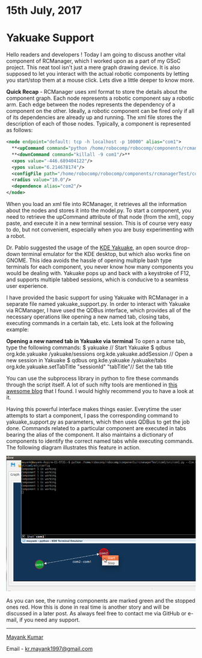 # 15th July, 2017

# Yakuake Support

Hello readers and developers ! Today I am going to discuss another vital component of RCManager, which I worked upon as a part of my GSoC project. This neat tool isn't just a mere graph drawing device. It is also supposed to let you interact with the actual robotic components by letting you start/stop them at a mouse click. Lets dive a little deeper to know more.

**Quick Recap** - RCManager uses xml format to store the details about the component graph. Each node represents a robotic component say a robotic arm. Each edge between the nodes represents the dependency of a component on the other. Ideally, a robotic component can be fired only if all of its dependencies are already up and running. The xml file stores the description of each of those nodes. Typically, a component is represented as follows:

```xml
<node endpoint="default: tcp -h localhost -p 10000" alias="com1">
  **<upCommand command="python /home/robocomp/robocomp/components/rcmanagerTest/com1/src/com1.py --Ice.Config=/com1/etc/config"/>**
  **<downCommand command="killall -9 com1"/>**
  <xpos value="-446.689404122"/>
  <ypos value="6.214678174"/>
  <configFile path="/home/robocomp/robocomp/components/rcmanagerTest/com1/etc/config"/>
  <radius value="10.0"/>
  <dependence alias="com2"/>
</node>
```

When you load an xml file into RCManager, it retrieves all the information about the nodes and stores it into the model.py. To start a component, you need to retrieve the upCommand attribute of that node (from the xml), copy paste, and execute it in a new terminal session. This is of course very easy to do, but not convenient, especially when you are busy experimenting with a robot. 

Dr. Pablo suggested the usage of the [KDE Yakuake](https://www.kde.org/applications/system/yakuake/), an open source drop-down terminal emulator for the KDE desktop, but which also works fine on GNOME. This idea avoids the hassle of opening multiple bash type terminals for each component, you never know how many components you would be dealing with. Yakuake pops up and back with a keystroke of F12, and supports multiple tabbed sessions, which is conducive to a seamless user experience.

I have provided the basic support for using Yakuake with RCManager in a separate file named yakuake_support.py. In order to interact with Yakuake via RCManager, I have used the QDBus interface, which provides all of the necessary operations like opening a new named tab, closing tabs, executing commands in a certain tab, etc. Lets look at the following example:

**Opening a new named tab in Yakuake via terminal**
To open a name tab, type the following commands:
$ yakuake                                                                               // Start Yakuake
$ qdbus org.kde.yakuake /yakuake/sessions org.kde.yakuake.addSession                    // Open a new session in Yakuake
$ qdbus org.kde.yakuake /yakuake/tabs org.kde.yakuake.setTabTitle "sessionId" "tabTitle"// Set the tab title

You can use the subprocess library in python to fire these commands through the script itself. A lot of such nifty tools are mentioned in [this awesome blog](http://urfoex.blogspot.in/2016/08/qdbus-create-tabs-in-yakuake-and-pidgin.html) that I found. I would highly recommend you to have a look at it.

Having this powerful interface makes things easier. Everytime the user attempts to start a component, I pass the corresponding command to yakuake_support.py as parameters, which then uses QDBus to get the job done. Commands related to a particular component are executed in tabs bearing the alias of the component. It also maintains a dictionary of components to identify the correct named tabs while executing commands. The following diagram illustrates this feature in action.

![Running components on Yakuake](images/post5_image1.png)

As you can see, the running components are marked green and the stopped ones red. How this is done in real time is another story and will be discussed in a later post. As always feel free to contact me via GitHub or e-mail, if you need any support.

* * * 

[Mayank Kumar](https://github.com/Kmayankkr/)

Email - kr.mayank1997@gmail.com
